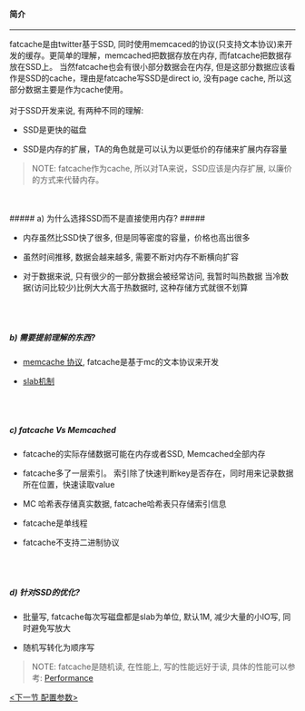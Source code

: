 #### 简介 ####

------------------

fatcache是由twitter基于SSD, 同时使用memcaced的协议(只支持文本协议)来开发的缓存。更简单的理解，memcached把数据存放在内存, 而fatcache把数据存放在SSD上。 当然fatcache也会有很小部分数据会在内存, 但是这部分数据应该看作是SSD的cache，理由是fatcache写SSD是direct io, 没有page cache, 所以这部分数据主要是作为cache使用。
<br />
<br />
对于SSD开发来说, 有两种不同的理解:

*   SSD是更快的磁盘

*   SSD是内存的扩展，TA的角色就是可以认为以更低价的存储来扩展内存容量

>NOTE: fatcache作为cache, 所以对TA来说，SSD应该是内存扩展, 以廉价的方式来代替内存。

<br />
<br />
##### a) 为什么选择SSD而不是直接使用内存? #####

*   内存虽然比SSD快了很多, 但是同等密度的容量，价格也高出很多

*   虽然时间推移, 数据会越来越多, 需要不断对内存不断横向扩容

*   对于数据来说, 只有很少的一部分数据会被经常访问, 我暂时叫热数据
    当冷数据(访问比较少)比例大大高于热数据时, 这种存储方式就很不划算
<br />
<br />

##### b) 需要提前理解的东西? ######

*  [memcache 协议](https://github.com/memcached/memcached/blob/master/doc/protocol.txt), fatcache是基于mc的文本协议来开发

*  [slab机制](http://en.wikipedia.org/wiki/Slab_allocation)
<br />
<br />

##### c) fatcache Vs Memcached #####

*   fatcache的实际存储数据可能在内存或者SSD, Memcached全部内存
  
*   fatcache多了一层索引。 索引除了快速判断key是否存在，同时用来记录数据所在位置，快速读取value
  
*   MC 哈希表存储真实数据, fatcache哈希表只存储索引信息

*   fatcache是单线程  
  
*   fatcache不支持二进制协议
<br />
<br />

##### d) 针对SSD的优化? #####

*   批量写, fatcache每次写磁盘都是slab为单位, 默认1M, 减少大量的小IO写, 同时避免写放大


*   随机写转化为顺序写

> NOTE: fatcache是随机读, 在性能上, 写的性能远好于读, 具体的性能可以参考: [Performance](https://github.com/twitter/fatcache/blob/master/notes/performance.md)


[<下一节 配置参数>](./configure.md)
